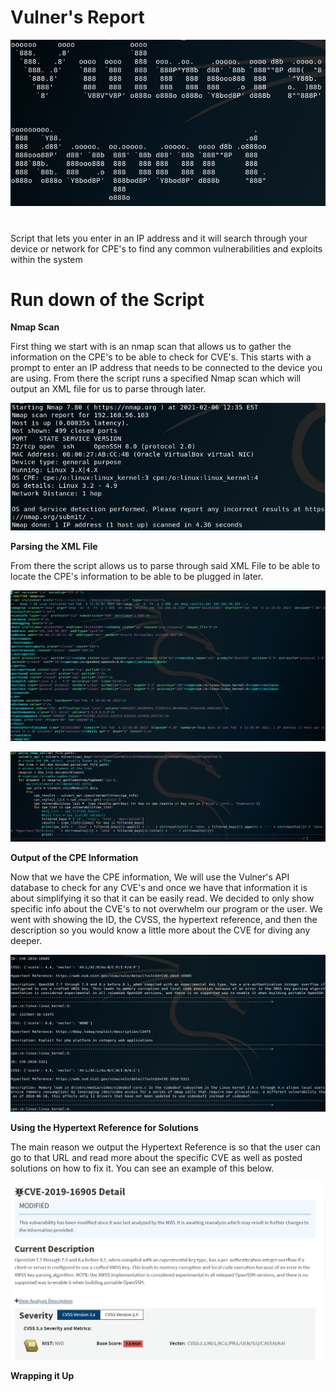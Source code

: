 # Vulner's Report
![ascii](./images/ascii.png.png)
#
Script that lets you enter in an IP address and it will search through your device or network for CPE's to find any common vulnerabilities and exploits within the system
#
# Run down of the Script
**Nmap Scan**

First thing we start with is an nmap scan that allows us to gather the information on the CPE's to be able to check for CVE's.  This starts with a prompt to enter an IP address that needs to be connected to the device you are using.  From there the script runs a specified Nmap scan which will output an XML file for us to parse through later.

![Nmap](./images/Nmap_Scan.png)

**Parsing the XML File**

From there the script allows us to parse through said XML File to be able to locate the CPE's information to be able to be plugged in later. 

![XML_File](./images/XML_File.png)

![Parsing_Script](./images/XML_Parsing_Script.png)

**Output of the CPE Information**

Now that we have the CPE information, We will use the Vulner's API database to check for any CVE's and once we have that information it is about simplifying it so that it can be easily read.  We decided to only show specific info about the CVE's to not overwhelm our program or the user.  We went with showing the ID, the CVSS, the hypertext reference, and then the description so you would know a little more about the CVE for diving any deeper.

![Output](./images/CPE_Output.png)

**Using the Hypertext Reference for Solutions**

The main reason we output the Hypertext Reference is so that the user can go to that URL and read more about the specific CVE as well as posted solutions on how to fix it.  You can see an example of this below.

![Linked_Website](./images/Linked_Website_Explaining_Vulnerability.png)

**Wrapping it Up**



